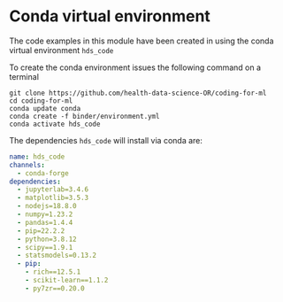 # Conda virtual environment

The code examples in this module have been created in using the conda virtual environment `hds_code`

To create the conda environment issues the following command on a terminal

```console
git clone https://github.com/health-data-science-OR/coding-for-ml
cd coding-for-ml
conda update conda
conda create -f binder/environment.yml
conda activate hds_code
```

The dependencies `hds_code` will install via conda are:

```yaml
name: hds_code
channels:
  - conda-forge
dependencies:
  - jupyterlab=3.4.6
  - matplotlib=3.5.3
  - nodejs=18.8.0
  - numpy=1.23.2
  - pandas=1.4.4
  - pip=22.2.2
  - python=3.8.12
  - scipy==1.9.1
  - statsmodels=0.13.2
  - pip:   
    - rich==12.5.1
    - scikit-learn==1.1.2
    - py7zr==0.20.0
```
